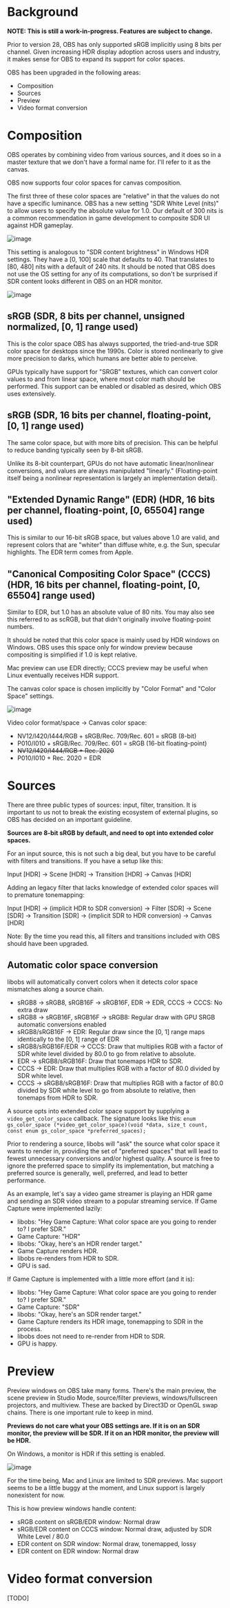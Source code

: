 # Background

**NOTE: This is still a work-in-progress. Features are subject to change.**

Prior to version 28, OBS has only supported sRGB implicitly using 8 bits per channel. Given increasing HDR display adoption across users and industry, it makes sense for OBS to expand its support for color spaces.

OBS has been upgraded in the following areas:

- Composition
- Sources
- Preview
- Video format conversion

# Composition

OBS operates by combining video from various sources, and it does so in a master texture that we don't have a formal name for. I'll refer to it as the canvas.

OBS now supports four color spaces for canvas composition.

The first three of these color spaces are "relative" in that the values do not have a specific luminance. OBS has a new setting "SDR White Level (nits)" to allow users to specify the absolute value for 1.0. Our default of 300 nits is a common recommendation in game development to composite SDR UI against HDR gameplay.

![image](https://user-images.githubusercontent.com/10396506/162562966-1218bedf-7f0c-4ecd-9bce-2bdf7711ca61.png)

This setting is analogous to "SDR content brightness" in Windows HDR settings. They have a [0, 100] scale that defaults to 40. That translates to [80, 480] nits with a default of 240 nits. It should be noted that OBS does not use the OS setting for any of its computations, so don't be surprised if SDR content looks different in OBS on an HDR monitor.

![image](https://user-images.githubusercontent.com/10396506/162563005-6695dc6b-3adf-48b6-986f-3145710ad837.png)

## sRGB (SDR, 8 bits per channel, unsigned normalized, [0, 1] range used)

This is the color space OBS has always supported, the tried-and-true SDR color space for desktops since the 1990s. Color is stored nonlinearly to give more precision to darks, which humans are better able to perceive.

GPUs typically have support for "SRGB" textures, which can convert color values to and from linear space, where most color math should be performed. This support can be enabled or disabled as desired, which OBS uses extensively.

## sRGB (SDR, 16 bits per channel, floating-point, [0, 1] range used)

The same color space, but with more bits of precision. This can be helpful to reduce banding typically seen by 8-bit sRGB.

Unlike its 8-bit counterpart, GPUs do not have automatic linear/nonlinear conversions, and values are always manipulated "linearly." (Floating-point itself being a nonlinear representation is largely an implementation detail).

## "Extended Dynamic Range" (EDR) (HDR, 16 bits per channel, floating-point, [0, 65504] range used)

This is similar to our 16-bit sRGB space, but values above 1.0 are valid, and represent colors that are "whiter" than diffuse white, e.g. the Sun, specular highlights. The EDR term comes from Apple.

## "Canonical Compositing Color Space" (CCCS) (HDR, 16 bits per channel, floating-point, [0, 65504] range used)

Similar to EDR, but 1.0 has an absolute value of 80 nits. You may also see this referred to as scRGB, but that didn't originally involve floating-point numbers.

It should be noted that this color space is mainly used by HDR windows on Windows. OBS uses this space only for window preview because compositing is simplified if 1.0 is kept relative.

Mac preview can use EDR directly; CCCS preview may be useful when Linux eventually receives HDR support.

The canvas color space is chosen implicitly by "Color Format" and "Color Space" settings.

![image](https://user-images.githubusercontent.com/10396506/162562528-85fa13b1-0845-416c-a727-070df53a350e.png)

Video color format/space -> Canvas color space:
- NV12/I420/I444/RGB + sRGB/Rec. 709/Rec. 601 = sRGB (8-bit)
- P010/I010 + sRGB/Rec. 709/Rec. 601 = sRGB (16-bit floating-point)
- ~~NV12/I420/I444/RGB + Rec. 2020~~
- P010/I010 + Rec. 2020 = EDR

# Sources

There are three public types of sources: input, filter, transition. It is important to us not to break the existing ecosystem of external plugins, so OBS has decided on an important guideline.

**Sources are 8-bit sRGB by default, and need to opt into extended color spaces.**

For an input source, this is not such a big deal, but you have to be careful with filters and transitions. If you have a setup like this:

Input [HDR] -> Scene [HDR] -> Transition [HDR] -> Canvas [HDR]

Adding an legacy filter that lacks knowledge of extended color spaces will to premature tonemapping:

Input [HDR] -> (implicit HDR to SDR conversion) -> Filter [SDR] -> Scene [SDR] -> Transition [SDR] -> (implicit SDR to HDR conversion) -> Canvas [HDR]

Note: By the time you read this, all filters and transitions included with OBS should have been upgraded.

## Automatic color space conversion

libobs will automatically convert colors when it detects color space mismatches along a source chain.

- sRGB8 -> sRGB8, sRGB16F -> sRGB16F, EDR -> EDR, CCCS -> CCCS: No extra draw
- sRGB8 -> sRGB16F, sRGB16F -> sRGB8: Regular draw with GPU SRGB automatic conversions enabled
- sRGB8/sRGB16F -> EDR: Regular draw since the [0, 1] range maps identically to the [0, 1] range of EDR
- sRGB8/sRGB16F/EDR -> CCCS: Draw that multiplies RGB with a factor of SDR white level divided by 80.0 to go from relative to absolute.
- EDR -> sRGB8/sRGB16F: Draw that tonemaps HDR to SDR.
- CCCS -> EDR: Draw that multiplies RGB with a factor of 80.0 divided by SDR white level.
- CCCS -> sRGB8/sRGB16F: Draw that multiplies RGB with a factor of 80.0 divided by SDR white level to go from absolute to relative, then tonemaps from HDR to SDR.

A source opts into extended color space support by supplying a `video_get_color_space` callback. The signature looks like this:
`enum gs_color_space (*video_get_color_space)(void *data, size_t count, const enum gs_color_space *preferred_spaces);`

Prior to rendering a source, libobs will "ask" the source what color space it wants to render in, providing the set of "preferred spaces" that will lead to fewest unnecessary conversions and/or highest quality. A source is free to ignore the preferred space to simplify its implementation, but matching a preferred source is generally, well, preferred, and lead to better performance.

As an example, let's say a video game streamer is playing an HDR game and sending an SDR video stream to a popular streaming service. If Game Capture were implemented lazily:

- libobs: "Hey Game Capture: What color space are you going to render to? I prefer SDR."
- Game Capture: "HDR"
- libobs: "Okay, here's an HDR render target."
- Game Capture renders HDR.
- libobs re-renders from HDR to SDR.
- GPU is sad.

If Game Capture is implemented with a little more effort (and it is):

- libobs: "Hey Game Capture: What color space are you going to render to? I prefer SDR."
- Game Capture: "SDR"
- libobs: "Okay, here's an SDR render target."
- Game Capture renders its HDR image, tonemapping to SDR in the process.
- libobs does not need to re-render from HDR to SDR.
- GPU is happy.

# Preview

Preview windows on OBS take many forms. There's the main preview, the scene preview in Studio Mode, source/filter previews, windows/fullscreen projectors, and multiview. These are backed by Direct3D or OpenGL swap chains. There is one important rule to keep in mind.

**Previews do not care what your OBS settings are. If it is on an SDR monitor, the preview will be SDR. If it on an HDR monitor, the preview will be HDR.**

On Windows, a monitor is HDR if this setting is enabled.

![image](https://user-images.githubusercontent.com/10396506/162563197-3a6682b0-d8fd-45a0-b5fd-9ed3534abfe8.png)

For the time being, Mac and Linux are limited to SDR previews. Mac support seems to be a little buggy at the moment, and Linux support is largely nonexistent for now.

This is how preview windows handle content:
- sRGB content on sRGB/EDR window: Normal draw
- sRGB/EDR content on CCCS window: Normal draw, adjusted by SDR White Level / 80.0
- EDR content on SDR window: Normal draw, tonemapped, lossy
- EDR content on EDR window: Normal draw

# Video format conversion

[TODO]